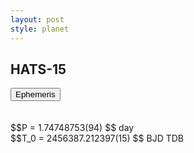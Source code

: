```yaml
---
layout: post
style: planet
---
```

<script src="../js/planets.js"></script>

## HATS-15

<!-- Tab links -->
<div class="tab">
<button class="tablinks" onclick="openCity(event, 'Ephemeris')">Ephemeris</button>
</div>

<!-- Tab content -->
<div id="Ephemeris" class="tabcontent" markdown="1">
<br/><br/>
$$P = 1.74748753(94) $$ day <br/>
$$T_0 = 2456387.212397(15) $$ BJD TDB
<br/><br/>
<br/><br/>
</div>


